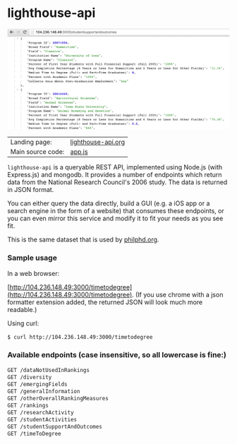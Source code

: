 # lighthouse-api

![Screenshot](screenshot.png)

|||
|---|---|
| Landing page: | [lighthouse-api.org](http://lighthouse-api.org) |
| Main source code: | [app.js](app.js) |

<code>lighthouse-api</code> is a queryable REST API, implemented using Node.js (with Express.js) and mongodb.  It provides a number of endpoints which return data from the National Research Council's 2006 study. The data is returned in JSON format.

You can either query the data directly, build a GUI (e.g. a iOS app or a search engine in the form of a website) that consumes these endpoints, or you can even mirror this service and modify it to fit your needs as you see fit. 

This is the same dataset that is used by [philphd.org](http://philphd.org).


### Sample usage

In a web browser:

[http://104.236.148.49:3000/timetodegree](http://104.236.148.49:3000/timetodegree). (If you use chrome with a json formatter extension added, the returned JSON will look much more readable.)

Using curl:
```
$ curl http://104.236.148.49:3000/timetodegree
```

### Available endpoints (case insensitive, so all lowercase is fine:)

```
GET /dataNotUsedInRankings
GET /diversity
GET /emergingFields
GET /generalInformation
GET /otherOverallRankingMeasures
GET /rankings
GET /researchActivity
GET /studentActivities
GET /studentSupportAndOutcomes
GET /timeToDegree
```
